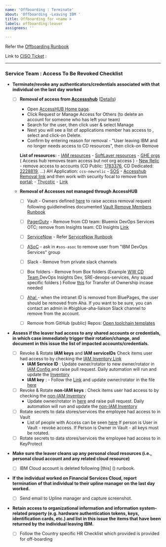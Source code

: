 ```yaml
---
name: 'Offboarding : Terminate'
about: 'Offboarding -Leaving IBM '
title: Offboarding for <name >
labels: offboarding:leaver
assignees: ''

---
```


Refer the [Offboarding Runbook](https://github.ibm.com/org-ids/compliance/blob/smith-runbook-updates/runbooks/access-control/Offboarding.md)

Link to [CISO Ticket](https://github.ibm.com/ibmcloud/ciso-compliance-offboarding/issues) :

-----

 ###  Service Team : Access To Be Revoked Checklist 
  
- **Terminate/revoke any authenticators/credentials associated with that individual on the last day worked**

  -   [ ] **Removal of access from [Accessshub](https://ibm.idaccesshub.com/ECMv6/request/requestHome)** ([Details](https://github.ibm.com/org-ids/otc-developer-runbooks/blob/master/common/AccessHub.md)) 
      - Open [AccessHUB Home page](https://ibm.idaccesshub.com/ECMv6/request/requestHome).
      - Click Request or Manage Access for Others (to delete an account for someone who has left your team) 
      -  Search for the user, then click user & select Manage
      - Next you will see a list of applications member has access to , select and click-on Delete.
      - Confirm by entering reason for removal - "User leaving IBM and no longer needs access to CD resources", then click-on Remove 

      **List of resources:** 
        - [IAM resources](https://github.ibm.com/org-ids/otc-developer-runbooks/blob/master/common/AccessHub.md)
        - [SoftLayer resources](https://github.ibm.com/org-ids/otc-developer-runbooks/blob/master/common/AccessHub-SL.md) 
        -  [GHE orgs](https://github.ibm.com/org-ids/otc-developer-runbooks/blob/master/common/AccessHub-GHE.md) ( Access hub removes team access but not org access )
        -  [New Relic](https://synthetics.newrelic.com) - remove access to accounts (CD Public: [1783376](https://synthetics.newrelic.com/accounts/1783376), CD Dedicated: [2228819](https://synthetics.newrelic.com/accounts/2228819), ...) AH Application: `ccs-newrelic`
        -  [SOS](https://w3.sos.ibm.com/) - [Accesshub Removal link](https://pages.github.ibm.com/SOSTeam/SOS-Docs/idmgt/accesshub/Delete-account/#steps-to-delete-account) and then work with security focal to remove from [portal](https://w3.sos.ibm.com/inventory.nsf/compliance_portal.xsp?c_code=ridos); 
        -  [Thycotic](https://pimconsole.sos.ibm.com/) - [Link]( https://github.ibm.com/org-ids/otc-developer-runbooks/blob/master/common/Thycotic.md#preconditions) 

  -  **Removal of Accesses not managed through AccessHUB**
      - [ ]  Vault - Owners defined [here](https://ibm.ent.box.com/notes/344444043206) to raise access removal request following guidleinelines documented [Vault Remove Members Runbook](https://pages.github.ibm.com/vault-as-a-service/vault/onboarding/remove-members.html)
      - [ ] [PagerDuty](https://ibm.pagerduty.com/) - Remove from CD team: Bluemix DevOps Services OTC; remove from Insights team: CD Insights [Link](https://w3.ibm.com/w3publisher/pagerduty/getting-started/offboarding)
      - [ ] [ServiceNow](https://watson.service-now.com/) -  Refer [ ServiceNow Runbook ](https://github.ibm.com/org-ids/otc-developer-runbooks/blob/master/common/ServiceNow-Access.md#removing-users)
      - [ ] [ASoC](https://cloud.appscan.com/AsoCUI/serviceui/main/myapps/oneapp/f8fca2ac-7671-e811-9423-002590ac753d/scans) - ask in `#sos-asoc` to remove user from "IBM DevOps Services" group
      - [ ] Slack - Remove from private slack channels
      - [ ] Box folders - Remove from  Box folders (Example [WW CD Team](https://ibm.ent.box.com/folder/30409987383?s),DevOps Insights Dev, SRE-devops-services, Any squad specific folders ) Follow [this](https://support.box.com/hc/en-us/articles/360044196273-Managing-Collaborators#transferfolderowner) for Transfer of Ownership incase needed
      - [ ] [Aha! ](https://secure.aha.io/) -  when the intranet ID is removed from BluePages, the user should be removed from Aha. If you want to be sure, you can contact an admin in #bigblue-aha-liaison Slack channel to remove from the account. 
      - [ ] Remove from GitHub (public) Repos: [Open toolchain templates](https://github.com/open-toolchain/) 
 

-  **Assess if the leaver had access to any shared accounts or credentials, in which case immediately trigger their rotation/change, and document in this issue the list of impacted accounts/credentials.**
   - [ ] Revoke & Rotate  **IAM keys** and **IAM serviceIDs** Check items user had access to by checking the [IAM Inventory Link](https://github.ibm.com/org-ids/key-rotation/blob/master/credential-inventory/iam-credentials.csv) 
      - **IAM Service ID** : Update owner/rotator to new owner/rotator in [IAM Config ](https://github.ibm.com/org-ids/key-rotation/tree/master/config) and raise pull request. Daily automation will run and update the [Inventory](https://github.ibm.com/org-ids/key-rotation/blob/master/credential-inventory/)    
      - **IAM key** :  - Follow the [Link](https://github.ibm.com/org-ids/key-rotation/tree/master/) and update owner/rotator in the file [here](https://github.ibm.com/org-ids/key-rotation/blob/master/functionalID-user-mapping.yaml)
   - [ ] Revoke & Rotate  **non-IAM keys** : Check items user had access to by checking
       the [non-IAM Inventory](https://github.ibm.com/org-ids/key-rotation/blob/master/credential-inventory/non-iam-credentials.csv) 
      - Update owner/rotator in [here](https://github.ibm.com/org-ids/key-rotation/blob/master/config-non-iam/credentials.yaml) and raise pull request. Daily automation will run and update the [non-IAM Inventory ](https://github.ibm.com/org-ids/key-rotation/blob/master/credential-inventory/non-iam-credentials.csv)    
   - [ ] Rotate secrets to data stores/services the employee had access to in Vault
       - List of people with Access can be seen [here](https://ibm.ent.box.com/file/344444043206?s=t3qnek4rzidylcp3yt4pe01xx5bjhgzb)
         If person is User in Vault - revoke access.
         If Person is Owner in Vault - all keys must be rotated. 
   - [ ] Rotate secrets to data stores/services the employee had access to in KeyProtect 

- **Make sure the leaver cleans up any personal cloud resources (i.e., personal cloud account and any related cloud resource)**
  - [ ] IBM Cloud account is deleted following [this] () runbook.
- **If the individual worked on Financial Services Cloud, report termination of that individual to their upline manager on the last day worked.**
   - [ ] Send email to Upline manager and capture screenshot.
- **Retain access to organizational information and information system-related property (e.g. hardware authentication tokens, keys, identification cards, etc.) and list in this issue the items that have been returned by the individual leaving IBM.** 
    - [ ] Follow the Country specific HR Checklist which provided is provided for off-boarding
